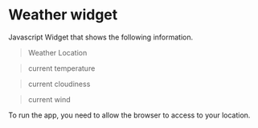 # Weather widget

Javascript Widget that shows the following information.
> Weather Location

> current temperature

> current cloudiness 

> current wind
  
 To run the app, you need to allow the browser to access to your location.
